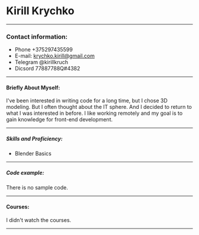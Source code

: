 # Kirill Krychko #
___
### Contact information: ###
* Phone +375297435599 
* E-mail: krychko.kirill@gmail.com
* Telegram @kirillkruch
* Dicsord 77887788Q#4382
>
___
#### Briefly About Myself: ####
I've been interested in writing code for a long time, but I chose 3D modeling. But I often thought about the IT sphere. And I decided to return to what I was interested in before. I like working remotely and my goal is to gain knowledge for front-end development.
___
##### Skills and Proficiency: ####
* Blender Basics
>
___
##### Code example: ####
There is no sample code.
___
#### Courses: ####
I didn't watch the courses.
___